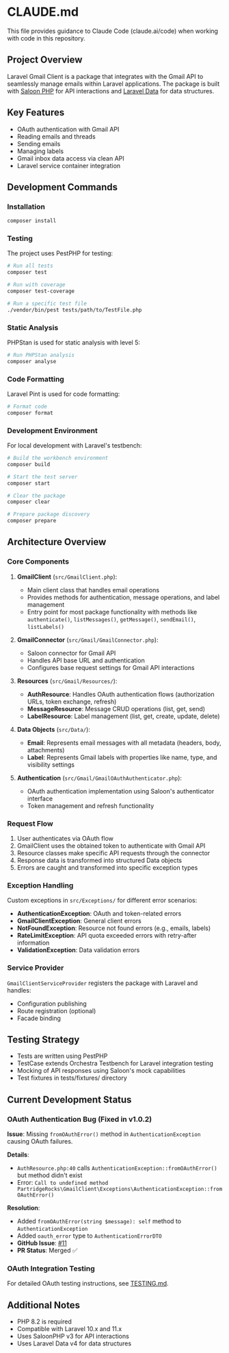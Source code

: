 # CLAUDE.md

This file provides guidance to Claude Code (claude.ai/code) when working with code in this repository.

## Project Overview

Laravel Gmail Client is a package that integrates with the Gmail API to seamlessly manage emails within Laravel applications. The package is built with [Saloon PHP](https://github.com/saloonphp/saloon) for API interactions and [Laravel Data](https://github.com/spatie/laravel-data) for data structures.

## Key Features

- OAuth authentication with Gmail API
- Reading emails and threads
- Sending emails
- Managing labels
- Gmail inbox data access via clean API
- Laravel service container integration

## Development Commands

### Installation

```bash
composer install
```

### Testing

The project uses PestPHP for testing:

```bash
# Run all tests
composer test

# Run with coverage
composer test-coverage

# Run a specific test file
./vendor/bin/pest tests/path/to/TestFile.php
```

### Static Analysis

PHPStan is used for static analysis with level 5:

```bash
# Run PHPStan analysis
composer analyse
```

### Code Formatting

Laravel Pint is used for code formatting:

```bash
# Format code
composer format
```

### Development Environment

For local development with Laravel's testbench:

```bash
# Build the workbench environment
composer build

# Start the test server
composer start

# Clear the package
composer clear

# Prepare package discovery
composer prepare
```

## Architecture Overview

### Core Components

1. **GmailClient** (`src/GmailClient.php`): 
   - Main client class that handles email operations
   - Provides methods for authentication, message operations, and label management
   - Entry point for most package functionality with methods like `authenticate()`, `listMessages()`, `getMessage()`, `sendEmail()`, `listLabels()`

2. **GmailConnector** (`src/Gmail/GmailConnector.php`):
   - Saloon connector for Gmail API
   - Handles API base URL and authentication
   - Configures base request settings for Gmail API interactions

3. **Resources** (`src/Gmail/Resources/`):
   - **AuthResource**: Handles OAuth authentication flows (authorization URLs, token exchange, refresh)
   - **MessageResource**: Message CRUD operations (list, get, send)
   - **LabelResource**: Label management (list, get, create, update, delete)

4. **Data Objects** (`src/Data/`):
   - **Email**: Represents email messages with all metadata (headers, body, attachments)
   - **Label**: Represents Gmail labels with properties like name, type, and visibility settings

5. **Authentication** (`src/Gmail/GmailOAuthAuthenticator.php`):
   - OAuth authentication implementation using Saloon's authenticator interface
   - Token management and refresh functionality

### Request Flow

1. User authenticates via OAuth flow
2. GmailClient uses the obtained token to authenticate with Gmail API
3. Resource classes make specific API requests through the connector
4. Response data is transformed into structured Data objects
5. Errors are caught and transformed into specific exception types

### Exception Handling

Custom exceptions in `src/Exceptions/` for different error scenarios:
- **AuthenticationException**: OAuth and token-related errors
- **GmailClientException**: General client errors
- **NotFoundException**: Resource not found errors (e.g., emails, labels)
- **RateLimitException**: API quota exceeded errors with retry-after information
- **ValidationException**: Data validation errors

### Service Provider

`GmailClientServiceProvider` registers the package with Laravel and handles:
- Configuration publishing
- Route registration (optional)
- Facade binding

## Testing Strategy

- Tests are written using PestPHP
- TestCase extends Orchestra Testbench for Laravel integration testing
- Mocking of API responses using Saloon's mock capabilities
- Test fixtures in tests/fixtures/ directory

## Current Development Status

### OAuth Authentication Bug (Fixed in v1.0.2)

**Issue**: Missing `fromOAuthError()` method in `AuthenticationException` causing OAuth failures.

**Details**:
- `AuthResource.php:40` calls `AuthenticationException::fromOAuthError()` but method didn't exist
- Error: `Call to undefined method PartridgeRocks\GmailClient\Exceptions\AuthenticationException::fromOAuthError()`

**Resolution**:
- Added `fromOAuthError(string $message): self` method to `AuthenticationException`
- Added `oauth_error` type to `AuthenticationErrorDTO`
- **GitHub Issue**: [#11](https://github.com/PartridgeRocks/laravel-gmail-client/issues/11)
- **PR Status**: Merged ✅

### OAuth Integration Testing

For detailed OAuth testing instructions, see [TESTING.md](TESTING.md).

## Additional Notes

- PHP 8.2 is required
- Compatible with Laravel 10.x and 11.x
- Uses SaloonPHP v3 for API interactions
- Uses Laravel Data v4 for data structures